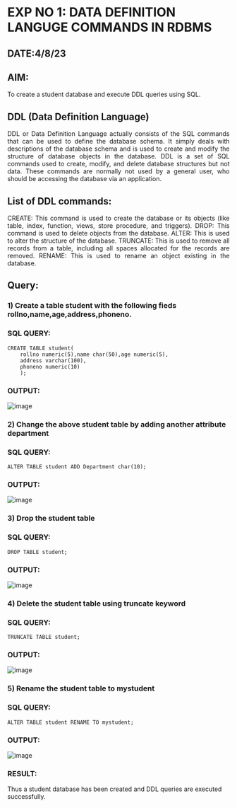 # EXP NO 1: DATA DEFINITION LANGUGE COMMANDS IN RDBMS
## DATE:4/8/23
## AIM:
To create a student database and execute DDL queries using SQL.


## DDL (Data Definition Language)
<div align="justify">
DDL or Data Definition Language actually consists of the SQL commands that can be used to define the database schema. It simply deals with descriptions of the database schema and is used to create and modify the structure of database objects in the database. DDL is a set of SQL commands used to create, modify, and delete database structures but not data. These commands are normally not used by a general user, who should be accessing the database via an application.
</div>
 
## List of DDL commands: 
<div align="justify">
CREATE: This command is used to create the database or its objects (like table, index, function, views, store procedure, and triggers).
DROP: This command is used to delete objects from the database.
ALTER: This is used to alter the structure of the database.
TRUNCATE: This is used to remove all records from a table, including all spaces allocated for the records are removed.
RENAME: This is used to rename an object existing in the database.
</div>

## Query:
### 1) Create a table student with the following fieds rollno,name,age,address,phoneno.

### SQL QUERY: 
```
CREATE TABLE student(
    rollno numeric(5),name char(50),age numeric(5),
    address varchar(100),
    phoneno numeric(10)
    );
```


### OUTPUT:
![image](https://github.com/kabilan22000284/G2_DBMS/assets/123469171/52c4ce56-f11b-44c3-99ab-c677444673ee)


### 2) Change the above student table by adding another attribute department

### SQL QUERY: 
```
ALTER TABLE student ADD Department char(10);
```

### OUTPUT:
![image](https://github.com/kabilan22000284/G2_DBMS/assets/123469171/60750227-fef9-4fbb-a65d-c3025cd57bd0)




### 3) Drop the student table
 
### SQL QUERY: 
```
DROP TABLE student;
```


### OUTPUT:
![image](https://github.com/kabilan22000284/G2_DBMS/assets/123469171/e92140b6-49a0-4322-aacc-c6f9c6ad671d)



### 4) Delete the student table using truncate keyword

### SQL QUERY: 
```
TRUNCATE TABLE student;
```


### OUTPUT:
![image](https://github.com/kabilan22000284/G2_DBMS/assets/123469171/4ca9b2b3-a849-4999-8a8e-8e3d8484c175)




### 5) Rename the student table to mystudent

### SQL QUERY: 
```
ALTER TABLE student RENAME TO mystudent;
```


### OUTPUT:
![image](https://github.com/kabilan22000284/G2_DBMS/assets/123469171/9fb12096-2667-42ce-8ec4-85f80521cfca)

### RESULT:
Thus a student database has been created and DDL queries are executed successfully.

